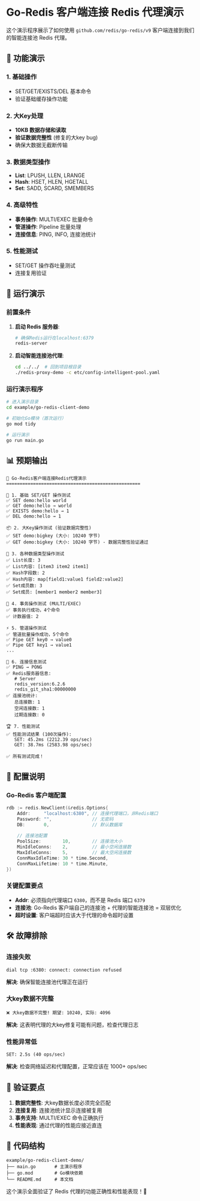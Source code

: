 # Go-Redis 客户端连接 Redis 代理演示

这个演示程序展示了如何使用 `github.com/redis/go-redis/v9` 客户端连接到我们的智能连接池 Redis 代理。

## 🎯 功能演示

### 1. 基础操作
- SET/GET/EXISTS/DEL 基本命令
- 验证基础缓存操作功能

### 2. 大Key处理
- **10KB 数据存储和读取**  
- **验证数据完整性** (修复的大key bug)
- 确保大数据无截断传输

### 3. 数据类型操作
- **List**: LPUSH, LLEN, LRANGE
- **Hash**: HSET, HLEN, HGETALL  
- **Set**: SADD, SCARD, SMEMBERS

### 4. 高级特性
- **事务操作**: MULTI/EXEC 批量命令
- **管道操作**: Pipeline 批量处理
- **连接信息**: PING, INFO, 连接池统计

### 5. 性能测试
- SET/GET 操作吞吐量测试
- 连接复用验证

## 🚀 运行演示

### 前置条件

1. **启动 Redis 服务器**:
   ```bash
   # 确保Redis运行在localhost:6379
   redis-server
   ```

2. **启动智能连接池代理**:
   ```bash
   cd ../../  # 回到项目根目录
   ./redis-proxy-demo -c etc/config-intelligent-pool.yaml
   ```

### 运行演示程序

```bash
# 进入演示目录
cd example/go-redis-client-demo

# 初始化Go模块（首次运行）
go mod tidy

# 运行演示
go run main.go
```

## 📊 预期输出

```
🚀 Go-Redis客户端连接Redis代理演示
==================================================

📝 1. 基础 SET/GET 操作测试
✅ SET demo:hello world
✅ GET demo:hello → world
✅ EXISTS demo:hello → 1
✅ DEL demo:hello → 1

📦 2. 大Key操作测试 (验证数据完整性)
✅ SET demo:bigkey (大小: 10240 字节)
✅ GET demo:bigkey (大小: 10240 字节) - 数据完整性验证通过

🎯 3. 各种数据类型操作测试
✅ List长度: 3
✅ List内容: [item3 item2 item1]
✅ Hash字段数: 2
✅ Hash内容: map[field1:value1 field2:value2]
✅ Set成员数: 3
✅ Set成员: [member1 member2 member3]

🔄 4. 事务操作测试 (MULTI/EXEC)
✅ 事务执行成功，4个命令
✅ 计数器值: 2

⚡ 5. 管道操作测试
✅ 管道批量操作成功，5个命令
✅ Pipe GET key0 → value0
✅ Pipe GET key1 → value1
...

🔗 6. 连接信息测试
✅ PING → PONG
✅ Redis服务器信息:
   # Server
   redis_version:6.2.6
   redis_git_sha1:00000000
✅ 连接池统计:
   总连接数: 1
   空闲连接数: 1
   过期连接数: 0

🏆 7. 性能测试
✅ 性能测试结果 (100次操作):
   SET: 45.2ms (2212.39 ops/sec)
   GET: 38.7ms (2583.98 ops/sec)

✅ 所有测试完成！
```

## 🔧 配置说明

### Go-Redis 客户端配置

```go
rdb := redis.NewClient(&redis.Options{
    Addr:     "localhost:6380", // 连接代理端口，非Redis端口
    Password: "",               // 无密码
    DB:       0,                // 默认数据库
    
    // 连接池配置
    PoolSize:        10,        // 连接池大小
    MinIdleConns:    2,         // 最小空闲连接数  
    MaxIdleConns:    5,         // 最大空闲连接数
    ConnMaxIdleTime: 30 * time.Second,
    ConnMaxLifetime: 10 * time.Minute,
})
```

### 关键配置要点

- **Addr**: 必须指向代理端口 `6380`，而不是 Redis 端口 `6379`
- **连接池**: Go-Redis 客户端自己的连接池 + 代理的智能连接池 = 双层优化
- **超时设置**: 客户端超时应该大于代理的命令超时设置

## 🛠 故障排除

### 连接失败
```
dial tcp :6380: connect: connection refused
```
**解决**: 确保智能连接池代理正在运行

### 大key数据不完整  
```
❌ 大key数据不完整! 期望: 10240, 实际: 4096
```
**解决**: 这表明代理的大key修复可能有问题，检查代理日志

### 性能异常低
```
SET: 2.5s (40 ops/sec)
```
**解决**: 检查网络延迟和代理配置，正常应该在 1000+ ops/sec

## 🎯 验证要点

1. **数据完整性**: 大key数据长度必须完全匹配
2. **连接复用**: 连接池统计显示连接被复用  
3. **事务支持**: MULTI/EXEC 命令正确执行
4. **性能表现**: 通过代理的性能应接近直连

## 📝 代码结构

```
example/go-redis-client-demo/
├── main.go       # 主演示程序
├── go.mod        # Go模块依赖  
└── README.md     # 本文档
```

这个演示全面验证了 Redis 代理的功能正确性和性能表现！🚀
